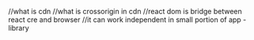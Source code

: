 //what is cdn
//what is crossorigin in cdn
//react dom is bridge between react cre and browser
//it can work independent in small portion of app -library